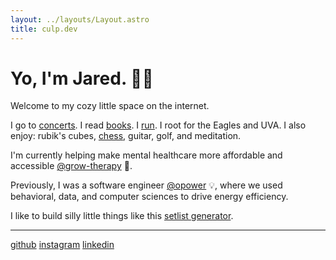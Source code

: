 ```yaml
---
layout: ../layouts/Layout.astro
title: culp.dev
---
```


# Yo, I'm Jared. 👋🏻

Welcome to my cozy little space on the internet.

I go to [concerts](./concerts).
I read [books](https://app.thestorygraph.com/profile/jaredculp).
I [run](https://www.strava.com/athletes/29877893).
I root for the Eagles and UVA.
I also enjoy:
rubik's cubes,
[chess](https://lichess.org/@/jaredculp),
guitar,
golf,
and meditation.

I'm currently helping make mental healthcare more affordable and accessible [@grow-therapy](https://growtherapy.com) <span>🌱</span>.

Previously, I was a software engineer [@opower](./opower) <span>💡</span>, where we used behavioral, data, and computer sciences to drive energy efficiency.

I like to build silly little things like this [setlist generator](./setlist).

---

[github](https://github.com/jaredculp)
[instagram](https://instagram.com/jaredculp)
[linkedin](https://linkedin.com/in/jared-culp)
